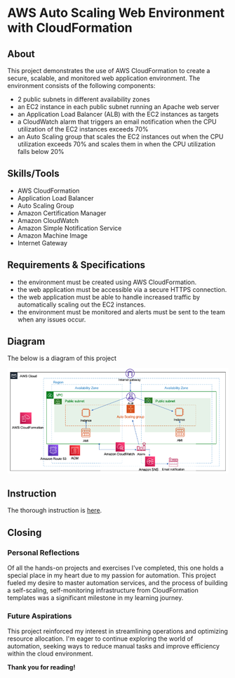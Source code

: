 # AWS Auto Scaling Web Environment with CloudFormation

## About

This project demonstrates the use of AWS CloudFormation to create a secure, scalable, and monitored web application environment. The environment consists of the following components:

- 2 public subnets in different availability zones
- an EC2 instance in each public subnet running an Apache web server
- an Application Load Balancer (ALB) with the EC2 instances as targets
- a CloudWatch alarm that triggers an email notification when the CPU utilization of the EC2 instances exceeds 70%
- an Auto Scaling group that scales the EC2 instances out when the CPU utilization exceeds 70% and scales them in when the CPU utilization falls below 20%

## Skills/Tools

- AWS CloudFormation
- Application Load Balancer
- Auto Scaling Group
- Amazon Certification Manager
- Amazon CloudWatch
- Amazon Simple Notification Service
- Amazon Machine Image
- Internet Gateway

## Requirements & Specifications

- the environment must be created using AWS CloudFormation.
- the web application must be accessible via a secure HTTPS connection.
- the web application must be able to handle increased traffic by automatically scaling out the EC2 instances.
- the environment must be monitored and alerts must be sent to the team when any issues occur.

## Diagram

The below is a diagram of this project

![a screenshot of the AWS Auto Scaling Web Environment with CloudFormation ](./images/aws-cloudformation.png)

## Instruction

The thorough instruction is [here](Auto-Scaling-Web-Environment-with-CloudFormation/docs).

## Closing

### Personal Reflections

Of all the hands-on projects and exercises I've completed, this one holds a special place in my heart due to my passion for automation. This project fueled my desire to master automation services, and the process of building a self-scaling, self-monitoring infrastructure from CloudFormation templates was a significant milestone in my learning journey.

### Future Aspirations

This project reinforced my interest in streamlining operations and optimizing resource allocation.  I'm eager to continue exploring the world of automation, seeking ways to reduce manual tasks and improve efficiency within the cloud environment.

**Thank you for reading!**

